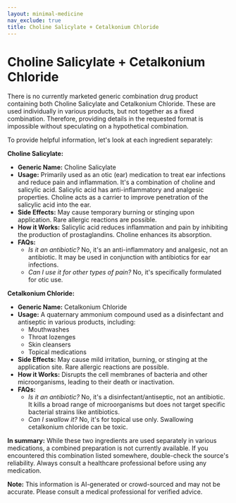 ```yaml
---
layout: minimal-medicine
nav_exclude: true
title: Choline Salicylate + Cetalkonium Chloride
---
```


# Choline Salicylate + Cetalkonium Chloride

There is no currently marketed generic combination drug product containing both Choline Salicylate and Cetalkonium Chloride.  These are used individually in various products, but not together as a fixed combination.  Therefore, providing details in the requested format is impossible without speculating on a hypothetical combination.

To provide helpful information, let's look at each ingredient separately:

**Choline Salicylate:**

* **Generic Name:** Choline Salicylate
* **Usage:** Primarily used as an otic (ear) medication to treat ear infections and reduce pain and inflammation.  It's a combination of choline and salicylic acid.  Salicylic acid has anti-inflammatory and analgesic properties.  Choline acts as a carrier to improve penetration of the salicylic acid into the ear.
* **Side Effects:** May cause temporary burning or stinging upon application.  Rare allergic reactions are possible.
* **How it Works:** Salicylic acid reduces inflammation and pain by inhibiting the production of prostaglandins.  Choline enhances its absorption.
* **FAQs:**
    * *Is it an antibiotic?* No, it's an anti-inflammatory and analgesic, not an antibiotic.  It may be used in conjunction with antibiotics for ear infections.
    * *Can I use it for other types of pain?* No, it's specifically formulated for otic use.


**Cetalkonium Chloride:**

* **Generic Name:** Cetalkonium Chloride
* **Usage:**  A quaternary ammonium compound used as a disinfectant and antiseptic in various products, including:
    * Mouthwashes
    * Throat lozenges
    * Skin cleansers
    * Topical medications
* **Side Effects:** May cause mild irritation, burning, or stinging at the application site.  Rare allergic reactions are possible.
* **How it Works:**  Disrupts the cell membranes of bacteria and other microorganisms, leading to their death or inactivation.
* **FAQs:**
    * *Is it an antibiotic?* No, it's a disinfectant/antiseptic, not an antibiotic.  It kills a broad range of microorganisms but does not target specific bacterial strains like antibiotics.
    * *Can I swallow it?* No, it's for topical use only. Swallowing cetalkonium chloride can be toxic.

**In summary:** While these two ingredients are used separately in various medications, a combined preparation is not currently available.  If you encountered this combination listed somewhere, double-check the source's reliability.  Always consult a healthcare professional before using any medication.


**Note:** This information is AI-generated or crowd-sourced and may not be accurate. Please consult a medical professional for verified advice.